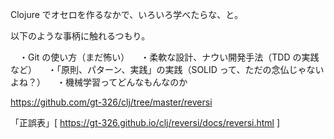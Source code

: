 Clojure でオセロを作るなかで、いろいろ学べたらな、と。

以下のような事柄に触れるつもり。

　・Git の使い方（まだ怖い）
　・柔軟な設計、ナウい開発手法（TDD の実践など）
　・「原則、パターン、実践」の実践（SOLID って、ただの念仏じゃないよね？）
　・機械学習ってどんなもんなのか

https://github.com/gt-326/clj/tree/master/reversi

「正誤表」[ https://gt-326.github.io/clj/reversi/docs/reversi.html ]